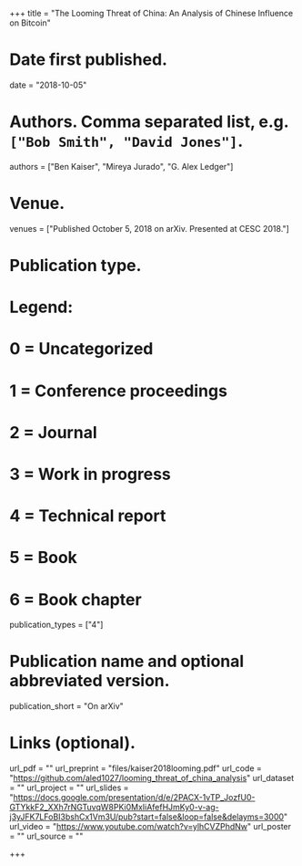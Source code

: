 +++
title = "The Looming Threat of China: An Analysis of Chinese Influence on Bitcoin"

# Date first published.
date = "2018-10-05"

# Authors. Comma separated list, e.g. `["Bob Smith", "David Jones"]`.
authors = ["Ben Kaiser", "Mireya Jurado", "G. Alex Ledger"]

# Venue.
venues = ["Published October 5, 2018 on arXiv. Presented at CESC 2018."]

# Publication type.
# Legend:
# 0 = Uncategorized
# 1 = Conference proceedings
# 2 = Journal
# 3 = Work in progress
# 4 = Technical report
# 5 = Book
# 6 = Book chapter
publication_types = ["4"]

# Publication name and optional abbreviated version.
publication_short = "On arXiv"

# Links (optional).
url_pdf = ""
url_preprint = "files/kaiser2018looming.pdf"
url_code = "https://github.com/aled1027/looming_threat_of_china_analysis"
url_dataset = ""
url_project = ""
url_slides = "https://docs.google.com/presentation/d/e/2PACX-1vTP_JozfU0-GTYkkF2_XXh7rNGTuvqW8PKi0MxIiAfefHJmKy0-v-ag-j3yJFK7LFoBI3bshCx1Vm3U/pub?start=false&loop=false&delayms=3000"
url_video = "https://www.youtube.com/watch?v=ylhCVZPhdNw"
url_poster = ""
url_source = ""

+++